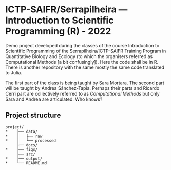 # ICTP-SAIFR/Serrapilheira — Introduction to Scientific Programming (R) - 2022
Demo project developed during the classes of the course Introduction to Scientific Programming of the Serrapilheira/ICTP-SAIFR Training Program in Quantitative Biology and Ecology (to which the organisers referred as Computational Methods [a bit confusingly]). Here the code shall be in R. There is another repository with the same mostly the same code translated to Julia.

The first part of the class is being taught by Sara Mortara. The second part will be taught by Andrea Sánchez-Tapia. Perhaps their parts and Ricardo Cerri part are collectively referred to as _Computational Methods_ but only Sara and Andrea are articulated. Who knows?


## Project structure

```
project/
*    ├── data/
*    │   ├── raw
*    │   └── processed
     ├── docs/
*    ├── figs/
     ├── src/
*    ├── output/
*    └── README.md
```

